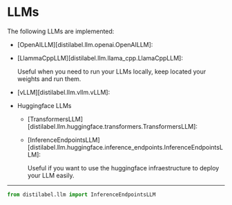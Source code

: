 # LLMs

The following LLMs are implemented:

- [OpenAILLM][distilabel.llm.openai.OpenAILLM]: 

- [LlammaCppLLM][distilabel.llm.llama_cpp.LlamaCppLLM]: 

    Useful when you need to run your LLMs locally, keep located your weights and run them.

- [vLLM][distilabel.llm.vllm.vLLM]: 

- Huggingface LLMs

    - [TransformersLLM][distilabel.llm.huggingface.transformers.TransformersLLM]: 

    - [InferenceEndpointsLLM][distilabel.llm.huggingface.inference_endpoints.InferenceEndpointsLLM]: 

        Useful if you want to use the huggingface infraestructure to deploy your LLM easily.

---

```python
from distilabel.llm import InferenceEndpointsLLM


```

